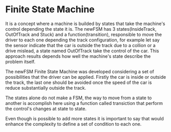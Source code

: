 Finite State Machine
====================

It is a concept where a machine is builded by states that take the machine's control depending the state it is.
The newFSM has 3 states(InsideTrack, OutOfTrack and Stuck) and a function(transition), responsible to move the driver
to each one depending the track configuration, for example let say the sensor indicate that the car is outside the 
track due to a collion or a drive mislead, a state named OutOfTrack take the control of the car. This approach results 
depends how well the machine's state describe the problem itself.

The newFSM Finite State Machine was developed considering a set of possibilities that the driver can be applied. 
Firstly the car is inside or outside the track, the last one should be avoided once the speed of the car is reduce 
substantially outside the track.

The states alone do not make a FSM, the way to move from a state to another is accomplish here using a function called
transiction that perform the control's changes at state to state. 

Even though is possible to add more states it is important to say that would enhance the complexity to define a set of 
condition to each one.
